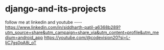 # django-and-its-projects
follow me at linkedin and youtube ---- https://www.linkedin.com/in/siddharth-patil-a6368b289?utm_source=share&utm_campaign=share_via&utm_content=profile&utm_medium=android_app
                                       https://youtube.com/@codevision20?si=L-IjC7gs0pA8i_oT
